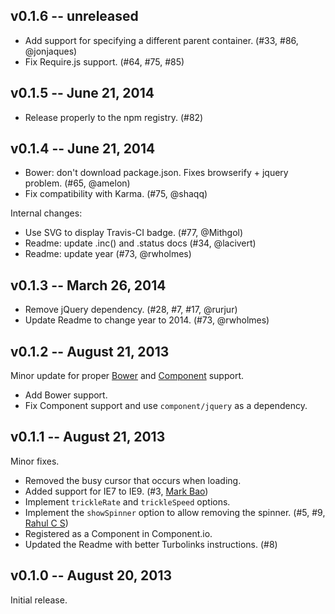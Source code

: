 v0.1.6 -- unreleased
--------------------

 * Add support for specifying a different parent container. (#33, #86, @jonjaques)
 * Fix Require.js support. (#64, #75, #85)

v0.1.5 -- June 21, 2014
-----------------------

 * Release properly to the npm registry. (#82)

v0.1.4 -- June 21, 2014
-----------------------

 * Bower: don't download package.json. Fixes browserify + jquery problem. (#65, @amelon)
 * Fix compatibility with Karma. (#75, @shaqq)
 
Internal changes:

 * Use SVG to display Travis-CI badge. (#77, @Mithgol)
 * Readme: update .inc() and .status docs (#34, @lacivert)
 * Readme: update year (#73, @rwholmes)

v0.1.3 -- March 26, 2014
------------------------

 * Remove jQuery dependency. (#28, #7, #17, @rurjur)
 * Update Readme to change year to 2014. (#73, @rwholmes)

v0.1.2 -- August 21, 2013
-------------------------

Minor update for proper [Bower] and [Component] support.

 * Add Bower support.
 * Fix Component support and use `component/jquery` as a dependency.

v0.1.1 -- August 21, 2013
-------------------------

Minor fixes.

 * Removed the busy cursor that occurs when loading.
 * Added support for IE7 to IE9. (#3, [Mark Bao])
 * Implement `trickleRate` and `trickleSpeed` options.
 * Implement the `showSpinner` option to allow removing the spinner. (#5, #9, 
     [Rahul C S])
 * Registered as a Component in Component.io.
 * Updated the Readme with better Turbolinks instructions. (#8)

v0.1.0 -- August 20, 2013
-------------------------

Initial release.

[Rahul C S]: https://github.com/rahulcs
[Mark Bao]: https://github.com/markbao
[Bower]: http://bower.io
[Component]: http://component.io
